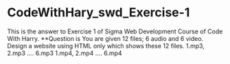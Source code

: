 # CodeWithHary_swd_Exercise-1
This is the answer to Exercise 1 of Sigma Web Development Course of Code With Harry.
**Question is
You are given 12 files; 6 audio and 6 video.
Design a website using HTML only which shows these 12 files.
    1.mp3, 2.mp3 .... 6.mp3
    1.mp4, 2.mp4 .... 6.mp4 

